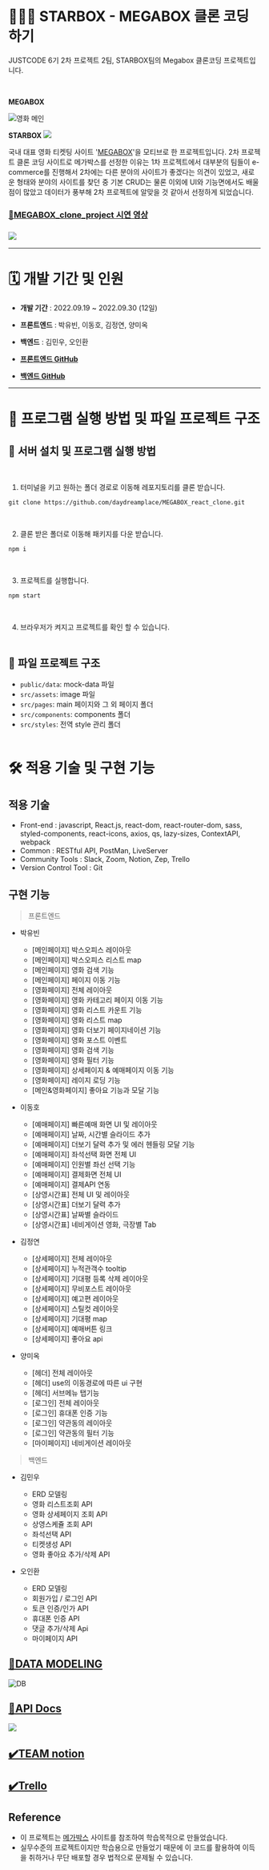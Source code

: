 # 👩🏻‍💻 STARBOX - MEGABOX 클론 코딩 하기


JUSTCODE 6기 2차 프로젝트 2팀, STARBOX팀의 Megabox 클론코딩 프로젝트입니다.

<br/>

**MEGABOX**

![영화 메인](https://user-images.githubusercontent.com/88419431/193578658-46ee5ce7-9cd6-42a1-aaae-13051aa3df86.PNG)

**STARBOX**
![](https://user-images.githubusercontent.com/109200582/197327935-e0aaa023-6dd9-4962-9505-9fcdfc4c032a.png)


국내 대표 영화 티켓팅 사이트 '[MEGABOX](https://www.megabox.co.kr/)'을 모티브로 한 프로젝트입니다. 2차 프로젝트 클론 코딩 사이트로 메가박스를 선정한 이유는 1차 프로젝트에서 대부분의 팀들이 e-commerce를 진행해서 2차에는 다른 분야의 사이트가 좋겠다는 의견이 있었고, 새로운 형태와 분야의 사이트를 찾던 중 기본 CRUD는 물론 이외에 UI와 기능면에서도 배울 점이 많았고 데이터가 풍부해 2차 프로젝트에 알맞을 것 같아서 선정하게 되었습니다.

### [🎥MEGABOX_clone_project 시연 영상]( https://www.youtube.com/watch?v=K6d3YfHN9Jk )
### ![](https://velog.velcdn.com/images/daydreamplace/post/fb9c5aa9-d7e4-4ab0-a7ff-85ecd539617f/image.gif)

---
  
# 🗓 개발 기간 및 인원

- __개발 기간__  : 2022.09.19 ~ 2022.09.30 (12일)

- __프론트엔드__ :  박유빈, 이동호, 김정연, 양미옥

- __백엔드__ : 김민우, 오인환

- __[프론트엔드 GitHub](https://github.com/wecode-bootcamp-korea/justcode-6-2nd-team2-front)__ 

- __[백엔드 GitHub](https://github.com/wecode-bootcamp-korea/justcode-6-2nd-team2-back)__

---
# 🚧 프로그램 실행 방법 및 파일 프로젝트 구조

## 🔡 서버 설치 및 프로그램 실행 방법

<br />

1.  터미널을 키고 원하는 폴더 경로로 이동해 레포지토리를 클론 받습니다.

```
git clone https://github.com/daydreamplace/MEGABOX_react_clone.git
```

<br />

2.  클론 받은 폴더로 이동해 패키지를 다운 받습니다.

```
npm i
```

<br />

3.  프로젝트를 실행합니다.

```
npm start
```

<br />

4. 브라우저가 켜지고 프로젝트를 확인 할 수 있습니다.
   <br />
   <br />


## 📂 파일 프로젝트 구조

- `public/data`: mock-data 파일
- `src/assets`: image 파일
- `src/pages`: main 페이지와 그 외 페이지 폴더
- `src/components`: components 폴더
- `src/styles`: 전역 style 관리 폴더
  <br />
  <br />

  
 
# 🛠 적용 기술 및 구현 기능

##  적용 기술
+ Front-end : javascript, React.js, react-dom, react-router-dom, sass, styled-components, react-icons, axios, qs, lazy-sizes, ContextAPI, webpack
+ Common : RESTful API, PostMan, LiveServer
+ Community Tools : Slack, Zoom, Notion, Zep, Trello
+ Version Control Tool : Git


##  구현 기능

>프론트엔드  

- 박유빈
  - [메인페이지] 박스오피스 레이아웃
  - [메인페이지] 박스오피스 리스트 map
  - [메인페이지] 영화 검색 기능
  - [메인페이지] 페이지 이동 기능
  - [영화페이지] 전체 레이아웃
  - [영화페이지] 영화 카테고리 페이지 이동 기능
  - [영화페이지] 영화 리스트 카운트 기능
  - [영화페이지] 영화 리스트 map
  - [영화페이지] 영화 더보기 페이지네이션 기능
  - [영화페이지] 영화 포스트 이벤트
  - [영화페이지] 영화 검색 기능
  - [영화페이지] 영화 필터 기능
  - [영화페이지] 상세페이지 & 예매페이지 이동 기능
  - [영화페이지] 레이지 로딩 기능
  - [메인&영화페이지] 좋아요 기능과 모달 기능
  
- 이동호  
  - [예매페이지] 빠른예매 화면 UI 및 레이아웃
  - [예매페이지] 날짜, 시간별 슬라이드 추가
  - [예매페이지] 더보기 달력 추가 및 에러 헨들링 모달 기능
  - [예매페이지] 좌석선택 화면 전체 UI
  - [예매페이지] 인원별 좌선 선택 기능
  - [예매페이지] 결제화면 전체 UI
  - [예매페이지] 결제API 연동
  - [상영시간표] 전체 UI 및 레이아웃
  - [상영시간표] 더보기 달력 추가
  - [상영시간표] 날짜별 슬라이드
  - [상영시간표] 네비게이션 영화, 극장별 Tab

- 김정연
  - [상세페이지] 전체 레이아웃
  - [상세페이지] 누적관객수 tooltip
  - [상세페이지] 기대평 등록 삭제 레이아웃
  - [상세페이지] 무비포스트 레이아웃
  - [상세페이지] 예고편 레이아웃
  - [상세페이지] 스틸컷 레이아웃
  - [상세페이지] 기대평 map
  - [상세페이지] 예매버튼 링크
  - [상세페이지] 좋아요 api

- 양미옥
  - [헤더] 전체 레이아웃
  - [헤더] use의 이동경로에 따른 ui 구현
  - [헤더] 서브메뉴 탭기능
  - [로그인] 전체 레이아웃
  - [로그인] 휴대폰 인증 기능
  - [로그인] 약관동의 레이아웃
  - [로그인] 약관동의 필터 기능
  - [마이페이지] 네비게이션 레이아웃
  
>백엔드

- 김민우  
  - ERD 모델링
  - 영화 리스트조회 API
  - 영화 상세페이지 조회 API 
  - 상영스케쥴 조회 API
  - 좌석선택 API
  - 티켓생성 API
  - 영화 좋아요 추가/삭제 API  

- 오인환
  - ERD 모델링
  - 회원가입 / 로그인 API 
  - 토큰 인증/인가 API   
  - 휴대폰 인증 API
  - 댓글 추가/삭제 Api
  - 마이페이지 API

## [📼DATA MODELING](https://dbdiagram.io/d/6327c6e10911f91ba5db0917) 

![DB](https://user-images.githubusercontent.com/88419431/193578720-4b6a58e6-042d-4adc-aa50-f21e3beac4f9.PNG)

## [📑API Docs](https://documenter.getpostman.com/view/22703204/2s7ZE4NQnp#de716034-8667-44c7-9662-0eadb80d143e)
![](https://velog.velcdn.com/images/daydreamplace/post/81f3afd0-4eeb-426c-8ee9-5095bfab1746/image.png)

## [✔️TEAM notion](https://www.notion.so/wecode/2-STARBOX-c09094a986d44c4b9ab702b4bd1b3fd6)

## [✔️Trello]( https://trello.com/b/vHTBevR2/project-management)

## Reference

- 이 프로젝트는 [메가박스](https://www.megabox.co.kr/) 사이트를 참조하여 학습목적으로 만들었습니다.
- 실무수준의 프로젝트이지만 학습용으로 만들었기 때문에 이 코드를 활용하여 이득을 취하거나 무단 배포할 경우 법적으로 문제될 수 있습니다.
